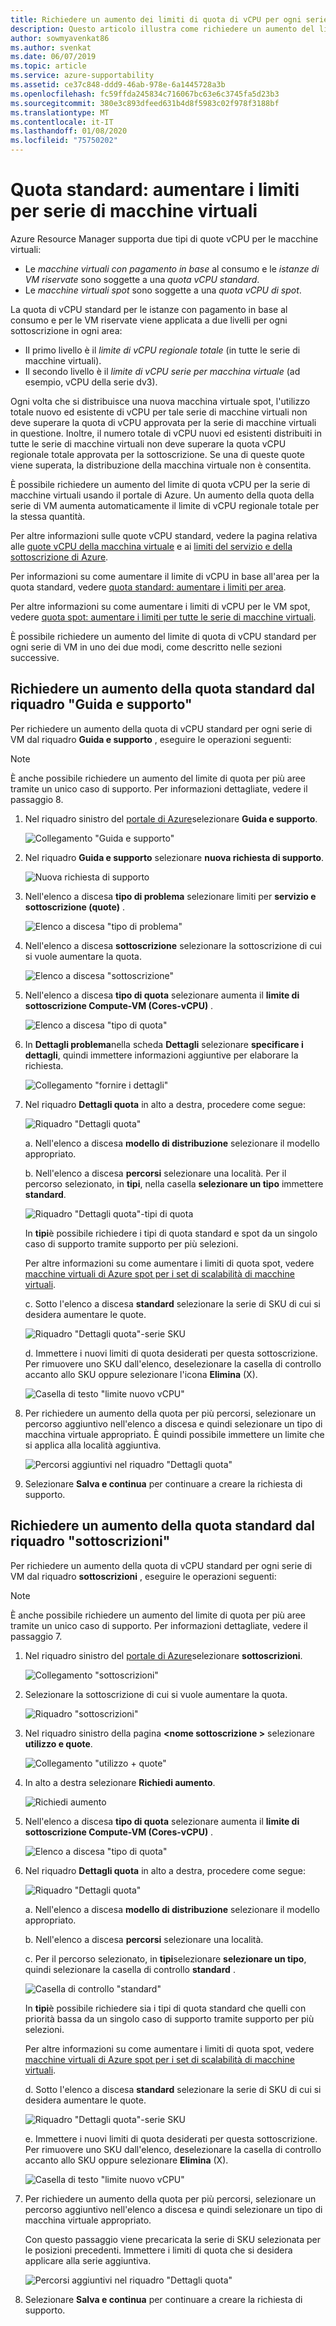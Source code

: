 ```yaml
---
title: Richiedere un aumento dei limiti di quota di vCPU per ogni serie di macchine virtuali di Azure | Microsoft Docs
description: Questo articolo illustra come richiedere un aumento del limite di quota per ogni vCPU di VM.
author: sowmyavenkat86
ms.author: svenkat
ms.date: 06/07/2019
ms.topic: article
ms.service: azure-supportability
ms.assetid: ce37c848-ddd9-46ab-978e-6a1445728a3b
ms.openlocfilehash: fc59ffda245834c716067bc63e6c3745fa5d23b3
ms.sourcegitcommit: 380e3c893dfeed631b4d8f5983c02f978f3188bf
ms.translationtype: MT
ms.contentlocale: it-IT
ms.lasthandoff: 01/08/2020
ms.locfileid: "75750202"
---
```

# <a name="standard-quota-increase-limits-by-vm-series"></a>Quota standard: aumentare i limiti per serie di macchine virtuali

Azure Resource Manager supporta due tipi di quote vCPU per le macchine virtuali:
* Le *macchine virtuali con pagamento in base* al consumo e le *istanze di VM riservate* sono soggette a una *quota vCPU standard*.
* Le *macchine virtuali spot* sono soggette a una *quota vCPU di spot*. 

La quota di vCPU standard per le istanze con pagamento in base al consumo e per le VM riservate viene applicata a due livelli per ogni sottoscrizione in ogni area:
* Il primo livello è il *limite di vCPU regionale totale* (in tutte le serie di macchine virtuali).
* Il secondo livello è il *limite di vCPU serie per macchina virtuale* (ad esempio, vCPU della serie dv3). 

Ogni volta che si distribuisce una nuova macchina virtuale spot, l'utilizzo totale nuovo ed esistente di vCPU per tale serie di macchine virtuali non deve superare la quota di vCPU approvata per la serie di macchine virtuali in questione. Inoltre, il numero totale di vCPU nuovi ed esistenti distribuiti in tutte le serie di macchine virtuali non deve superare la quota vCPU regionale totale approvata per la sottoscrizione. Se una di queste quote viene superata, la distribuzione della macchina virtuale non è consentita.

È possibile richiedere un aumento del limite di quota vCPU per la serie di macchine virtuali usando il portale di Azure. Un aumento della quota della serie di VM aumenta automaticamente il limite di vCPU regionale totale per la stessa quantità. 

Per altre informazioni sulle quote vCPU standard, vedere la pagina relativa alle [quote vCPU della macchina virtuale](https://docs.microsoft.com/azure/virtual-machines/windows/quotas) e ai [limiti del servizio e della sottoscrizione di Azure](https://docs.microsoft.com/azure/azure-supportability/classic-deployment-model-quota-increase-requests). 

Per informazioni su come aumentare il limite di vCPU in base all'area per la quota standard, vedere [quota standard: aumentare i limiti per area](https://docs.microsoft.com/azure/azure-supportability/regional-quota-requests). 

Per altre informazioni su come aumentare i limiti di vCPU per le VM spot, vedere [quota spot: aumentare i limiti per tutte le serie di macchine virtuali](https://docs.microsoft.com/azure/azure-supportability/low-priority-quota).

È possibile richiedere un aumento del limite di quota di vCPU standard per ogni serie di VM in uno dei due modi, come descritto nelle sezioni successive.

## <a name="request-a-standard-quota-increase-from-the-help--support-pane"></a>Richiedere un aumento della quota standard dal riquadro "Guida e supporto"

Per richiedere un aumento della quota di vCPU standard per ogni serie di VM dal riquadro **Guida e supporto** , eseguire le operazioni seguenti: 

> [!NOTE]
> È anche possibile richiedere un aumento del limite di quota per più aree tramite un unico caso di supporto. Per informazioni dettagliate, vedere il passaggio 8.

1. Nel riquadro sinistro del [portale di Azure](https://portal.azure.com)selezionare **Guida e supporto**.

   ![Collegamento "Guida e supporto"](./media/resource-manager-core-quotas-request/helpsupport.png)
 
1. Nel riquadro **Guida e supporto** selezionare **nuova richiesta di supporto**. 

    ![Nuova richiesta di supporto](./media/resource-manager-core-quotas-request/newsupportrequest.png)

1. Nell'elenco a discesa **tipo di problema** selezionare limiti per **servizio e sottoscrizione (quote)** .

   ![Elenco a discesa "tipo di problema"](./media/resource-manager-core-quotas-request/issuetypedropdown.png)

1. Nell'elenco a discesa **sottoscrizione** selezionare la sottoscrizione di cui si vuole aumentare la quota.

   ![Elenco a discesa "sottoscrizione"](./media/resource-manager-core-quotas-request/select-subscription-sr.png)
   
1. Nell'elenco a discesa **tipo di quota** selezionare aumenta il **limite di sottoscrizione Compute-VM (Cores-vCPU)** . 

   ![Elenco a discesa "tipo di quota"](./media/resource-manager-core-quotas-request/select-quota-type.png)

1. In **Dettagli problema**nella scheda **Dettagli** selezionare **specificare i dettagli**, quindi immettere informazioni aggiuntive per elaborare la richiesta.

   ![Collegamento "fornire i dettagli"](./media/resource-manager-core-quotas-request/provide-details.png)

1. Nel riquadro **Dettagli quota** in alto a destra, procedere come segue:

   ![Riquadro "Dettagli quota"](./media/resource-manager-core-quotas-request/1-7.png)

   a. Nell'elenco a discesa **modello di distribuzione** selezionare il modello appropriato.

   b. Nell'elenco a discesa **percorsi** selezionare una località. Per il percorso selezionato, in **tipi**, nella casella **selezionare un tipo** immettere **standard**.

   ![Riquadro "Dettagli quota"-tipi di quota](./media/resource-manager-core-quotas-request/1-8.png)

   In **tipi**è possibile richiedere i tipi di quota standard e spot da un singolo caso di supporto tramite supporto per più selezioni.
   
   Per altre informazioni su come aumentare i limiti di quota spot, vedere [macchine virtuali di Azure spot per i set di scalabilità di macchine virtuali](https://docs.microsoft.com/azure/virtual-machine-scale-sets/use-spot).

   c. Sotto l'elenco a discesa **standard** selezionare la serie di SKU di cui si desidera aumentare le quote.

   ![Riquadro "Dettagli quota"-serie SKU](./media/resource-manager-core-quotas-request/1-9.png)

   d. Immettere i nuovi limiti di quota desiderati per questa sottoscrizione. Per rimuovere uno SKU dall'elenco, deselezionare la casella di controllo accanto allo SKU oppure selezionare l'icona **Elimina** (X). 

   ![Casella di testo "limite nuovo vCPU"](./media/resource-manager-core-quotas-request/1-10.png)

1. Per richiedere un aumento della quota per più percorsi, selezionare un percorso aggiuntivo nell'elenco a discesa e quindi selezionare un tipo di macchina virtuale appropriato. È quindi possibile immettere un limite che si applica alla località aggiuntiva.

   ![Percorsi aggiuntivi nel riquadro "Dettagli quota"](./media/resource-manager-core-quotas-request/1-11.png)
   
1. Selezionare **Salva e continua** per continuare a creare la richiesta di supporto.

## <a name="request-a-standard-quota-increase-from-the-subscriptions-pane"></a>Richiedere un aumento della quota standard dal riquadro "sottoscrizioni"

Per richiedere un aumento della quota di vCPU standard per ogni serie di VM dal riquadro **sottoscrizioni** , eseguire le operazioni seguenti:

> [!NOTE]
> È anche possibile richiedere un aumento del limite di quota per più aree tramite un unico caso di supporto. Per informazioni dettagliate, vedere il passaggio 7.

1. Nel riquadro sinistro del [portale di Azure](https://portal.azure.com)selezionare **sottoscrizioni**.

   ![Collegamento "sottoscrizioni"](./media/resource-manager-core-quotas-request/subscriptions.png)

1. Selezionare la sottoscrizione di cui si vuole aumentare la quota.

   ![Riquadro "sottoscrizioni"](./media/resource-manager-core-quotas-request/select-subscription.png)

1. Nel riquadro sinistro della pagina **\<nome sottoscrizione >** selezionare **utilizzo e quote**.

   ![Collegamento "utilizzo + quote"](./media/resource-manager-core-quotas-request/select-usage-quotas.png)

1. In alto a destra selezionare **Richiedi aumento**.

   ![Richiedi aumento](./media/resource-manager-core-quotas-request/request-increase.png)

1. Nell'elenco a discesa **tipo di quota** selezionare aumenta il **limite di sottoscrizione Compute-VM (Cores-vCPU)** .

   ![Elenco a discesa "tipo di quota"](./media/resource-manager-core-quotas-request/select-quota-type.png)
   
1. Nel riquadro **Dettagli quota** in alto a destra, procedere come segue:

   ![Riquadro "Dettagli quota"](./media/resource-manager-core-quotas-request/1-1-6.png)

   a. Nell'elenco a discesa **modello di distribuzione** selezionare il modello appropriato.

   b. Nell'elenco a discesa **percorsi** selezionare una località. 
   
   c. Per il percorso selezionato, in **tipi**selezionare **selezionare un tipo**, quindi selezionare la casella di controllo **standard** .

   ![Casella di controllo "standard"](./media/resource-manager-core-quotas-request/1-1-7.png)
   
   In **tipi**è possibile richiedere sia i tipi di quota standard che quelli con priorità bassa da un singolo caso di supporto tramite supporto per più selezioni.
   
   Per altre informazioni su come aumentare i limiti di quota spot, vedere [macchine virtuali di Azure spot per i set di scalabilità di macchine virtuali](https://docs.microsoft.com/azure/virtual-machine-scale-sets/use-spot).

   d. Sotto l'elenco a discesa **standard** selezionare la serie di SKU di cui si desidera aumentare le quote.

   ![Riquadro "Dettagli quota"-serie SKU](./media/resource-manager-core-quotas-request/1-1-8.png)

   e. Immettere i nuovi limiti di quota desiderati per questa sottoscrizione. Per rimuovere uno SKU dall'elenco, deselezionare la casella di controllo accanto allo SKU oppure selezionare **Elimina** (X). 

   ![Casella di testo "limite nuovo vCPU"](./media/resource-manager-core-quotas-request/1-1-9.png)
   
1. Per richiedere un aumento della quota per più percorsi, selezionare un percorso aggiuntivo nell'elenco a discesa e quindi selezionare un tipo di macchina virtuale appropriato. 

   Con questo passaggio viene precaricata la serie di SKU selezionata per le posizioni precedenti. Immettere i limiti di quota che si desidera applicare alla serie aggiuntiva.
   
   ![Percorsi aggiuntivi nel riquadro "Dettagli quota"](./media/resource-manager-core-quotas-request/1-1-10.png)
 
1. Selezionare **Salva e continua** per continuare a creare la richiesta di supporto.
